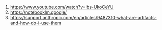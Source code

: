 1. https://www.youtube.com/watch?v=Ibs-UkoCeYU
2. https://notebooklm.google/
3. https://support.anthropic.com/en/articles/9487310-what-are-artifacts-and-how-do-i-use-them
